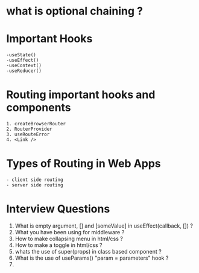 # what is optional chaining ?

# Important Hooks
    -useState()
    -useEffect()
    -useContext()
    -useReducer()

# Routing important hooks and components
    1. createBrowserRouter
    2. RouterProvider
    3. useRouteError
    4. <Link />

# Types of Routing in Web Apps 
    - client side routing 
    - server side routing 



# Interview Questions
1. What is empty argument, [] and [someValue] in useEffect(callback, []) ?
2. What you have been using for middleware ?
3. How to make collapsing menu in html/css ?
4. How to make a toggle in html/css ?
5. whats the use of super(props) in class based component ?
6. What is the use of useParams() "param = parameters" hook ?
7. 


